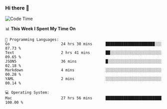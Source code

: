 ### Hi there 👋

<!--
**CrazyCollin/crazycollin** is a ✨ _special_ ✨ repository because its `README.md` (this file) appears on your GitHub profile.

Here are some ideas to get you started:

- 🔭 I’m currently working on ...
- 🌱 I’m currently learning ...
- 👯 I’m looking to collaborate on ...
- 🤔 I’m looking for help with ...
- 💬 Ask me about ...
- 📫 How to reach me: ...
- 😄 Pronouns: ...
- ⚡ Fun fact: ...
-->

<!--START_SECTION:waka-->
![Code Time](http://img.shields.io/badge/Code%20Time-5%2C413%20hrs%209%20mins-blue)

📊 **This Week I Spent My Time On** 

```text
💬 Programming Languages: 
Go                       24 hrs 30 mins      ██████████████████████░░░   87.73 % 
Text                     2 hrs 41 mins       ██░░░░░░░░░░░░░░░░░░░░░░░   09.65 % 
JSON5                    36 mins             █░░░░░░░░░░░░░░░░░░░░░░░░   02.18 % 
Markdown                 4 mins              ░░░░░░░░░░░░░░░░░░░░░░░░░   00.28 % 
YAML                     2 mins              ░░░░░░░░░░░░░░░░░░░░░░░░░   00.14 % 

💻 Operating System: 
Mac                      27 hrs 56 mins      █████████████████████████   100.00 % 
```


<!--END_SECTION:waka-->
